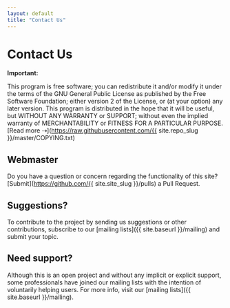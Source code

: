 ```yaml
---
layout: default
title: "Contact Us"
---
```

# Contact Us

**Important:**

This program is free software; you can redistribute it and/or modify it under
the terms of the GNU General Public License as published by the Free Software
Foundation; either version 2 of the License, or (at your option) any later
version. This program is distributed in the hope that it will be useful, but
WITHOUT ANY WARRANTY or SUPPORT; without even the implied warranty of
MERCHANTABILITY or FITNESS FOR A PARTICULAR PURPOSE.
<span class="smaller">[Read more ⇢](https://raw.githubusercontent.com/{{ site.repo_slug }}/master/COPYING.txt)</span>

## Webmaster

Do you have a question or concern regarding the functionality of this site?<br>
[Submit](https://github.com/{{ site.site_slug }}/pulls) a Pull Request.

## Suggestions?

To contribute to the project by sending us suggestions or other contributions,
subscribe to our [mailing lists]({{ site.baseurl }}/mailing) and submit
your topic.

## Need support?

Although this is an open project and without any implicit or explicit support,
some professionals have joined our mailing lists with the intention of
voluntarily helping users. For more info, visit our
[mailing lists]({{ site.baseurl }}/mailing).
